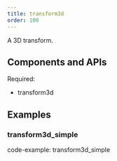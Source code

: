 ```yaml
---
title: transform3d
order: 100
---
```


A 3D transform.

## Components and APIs

Required:
* transform3d

## Examples

### transform3d_simple

code-example: transform3d_simple


